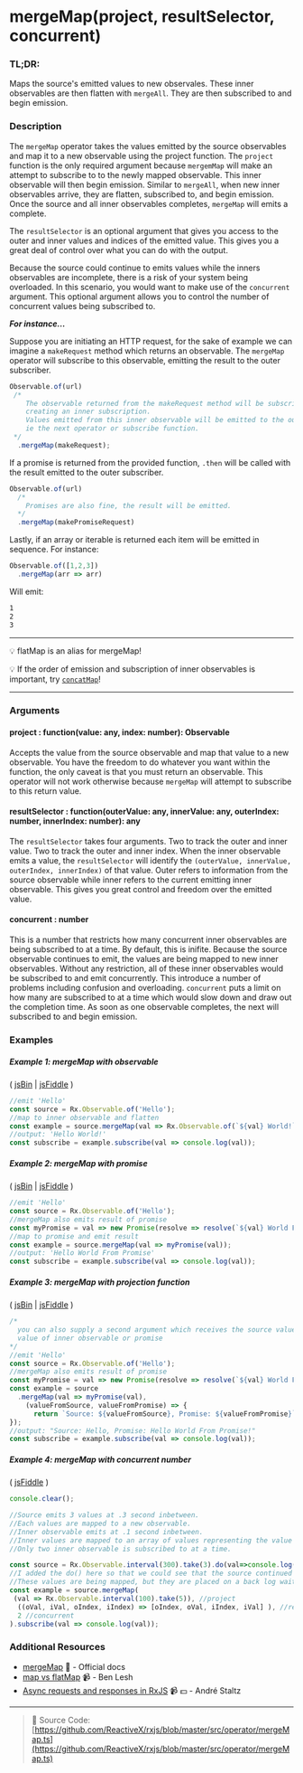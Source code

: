 # mergeMap(project, resultSelector, concurrent)

### TL;DR:
Maps the source's emitted values to new observales.  These inner observables are then flatten with `mergeAll`.  They are then subscribed to and begin emission.

### Description
The `mergeMap` operator takes the values emitted by the source observables and map it to a new observable using the project function.  The `project` function is the only required argument because `mergemMap` will make an attempt to subscribe to to the newly mapped observable.  This inner observable will then begin emission.  Similar to `mergeAll`, when new inner observables arrive, they are flatten, subscribed to, and begin emission.  Once the source and all inner observables completes, `mergeMap` will emits a complete.

The `resultSelector` is an optional argument that gives you access to the outer and inner values and indices of the emitted value.  This gives you a great deal of control over what you can do with the output.

Because the source could continue to emits values while the inners observables are incomplete, there is a risk of your system being overloaded.  In this scenario, you would want to make use of the `concurrent` argument.  This optional argument allows you to control the number of concurrent values being subscribed to.

__*For instance...*__

Suppose you are initiating an HTTP request, for the sake of example we can imagine a `makeRequest` method which returns an observable.
The `mergeMap` operator will subscribe to this observable, emitting the result to the outer subscriber. 

```js
Observable.of(url)
 /*
    The observable returned from the makeRequest method will be subscribed to, 
    creating an inner subscription.
    Values emitted from this inner observable will be emitted to the outer subscriber, 
    ie the next operator or subscribe function.
 */
  .mergeMap(makeRequest);
```

If a promise is returned from the provided function, `.then` will be called with the result emitted to the outer subscriber.

```js
Observable.of(url)
  /*
    Promises are also fine, the result will be emitted.
  */
  .mergeMap(makePromiseRequest)
```

Lastly, if an array or iterable is returned each item will be emitted in sequence. For instance:

```js
Observable.of([1,2,3])
  .mergeMap(arr => arr)
```

Will emit:

```bash
1
2
3
```

---
:bulb:  flatMap is an alias for mergeMap!

:bulb: If the order of emission and subscription of inner observables is important, try [`concatMap`](concatmap.md)!

---

### Arguments

#### project : function(value: any, index: number): Observable
Accepts the value from the source observable and map that value to a new observable.  You have the freedom to do whatever you want within the function, the only caveat is that you must return an observable.  This operator will not work otherwise because `mergeMap` will attempt to subscribe to this return value.

#### resultSelector : function(outerValue: any, innerValue: any, outerIndex: number, innerIndex: number): any
The `resultSelector` takes four arguments.  Two to track the outer and inner value. Two to track the outer and inner index.  When the inner observable emits a value, the `resultSelector` will identify the `(outerValue, innerValue, outerIndex, innerIndex)` of that value.  Outer refers to information from the source observable while inner refers to the current emitting inner observable.  This gives you great control and freedom over the emitted value.

#### concurrent : number
This is a number that restricts how many concurrent inner observables are being subscribed to at a time.  By default, this is inifite.  Because the source observable continues to emit, the values are being mapped to new inner observables.  Without any restriction, all of these inner observables would be subscribed to and emit concurrently.  This introduce a number of problems including confusion and overloading. `concurrent` puts a limit on how many are subscribed to at a time which would slow down and draw out the completion time.  As soon as one observable completes, the next will subscribed to and begin emission.


### Examples

##### Example 1: mergeMap with observable

( [jsBin](http://jsbin.com/mojurubana/1/edit?js,console) | [jsFiddle](https://jsfiddle.net/btroncone/41awjgda/) )

```js
//emit 'Hello'
const source = Rx.Observable.of('Hello');
//map to inner observable and flatten
const example = source.mergeMap(val => Rx.Observable.of(`${val} World!`));
//output: 'Hello World!'
const subscribe = example.subscribe(val => console.log(val));
```

##### Example 2: mergeMap with promise

( [jsBin](http://jsbin.com/vuhecorana/1/edit?js,console) | [jsFiddle](https://jsfiddle.net/btroncone/o9kxpvsv/) )

```js
//emit 'Hello'
const source = Rx.Observable.of('Hello');
//mergeMap also emits result of promise
const myPromise = val => new Promise(resolve => resolve(`${val} World From Promise!`));
//map to promise and emit result
const example = source.mergeMap(val => myPromise(val));
//output: 'Hello World From Promise'
const subscribe = example.subscribe(val => console.log(val));
```

##### Example 3: mergeMap with projection function

( [jsBin](http://jsbin.com/wajokocage/1/edit?js,console) | [jsFiddle](https://jsfiddle.net/btroncone/zu9a6vr4/) )

```js
/*
  you can also supply a second argument which receives the source value and emitted
  value of inner observable or promise
*/
//emit 'Hello'
const source = Rx.Observable.of('Hello');
//mergeMap also emits result of promise
const myPromise = val => new Promise(resolve => resolve(`${val} World From Promise!`));
const example = source
  .mergeMap(val => myPromise(val), 
    (valueFromSource, valueFromPromise) => {
      return `Source: ${valueFromSource}, Promise: ${valueFromPromise}`;
});
//output: "Source: Hello, Promise: Hello World From Promise!"
const subscribe = example.subscribe(val => console.log(val));
```

##### Example 4: mergeMap with concurrent number

( [jsFiddle](https://jsfiddle.net/c0c7u60x/1/) )

```js
console.clear();

//Source emits 3 values at .3 second inbetween.
//Each values are mapped to a new observable.
//Inner observable emits at .1 second inbetween.
//Inner values are mapped to an array of values representing the value's state.
//Only two inner observable is subscribed to at a time.

const source = Rx.Observable.interval(300).take(3).do(val=>console.log(val));
//I added the do() here so that we could see that the source continued to emits value.
//These values are being mapped, but they are placed on a back log waiting to be subscribed to.
const example = source.mergeMap(
 (val => Rx.Observable.interval(100).take(5)), //project
  ((oVal, iVal, oIndex, iIndex) => [oIndex, oVal, iIndex, iVal] ), //resultSelector
  2 //concurrent
).subscribe(val => console.log(val));
```


### Additional Resources
* [mergeMap](http://reactivex.io/rxjs/class/es6/Observable.js~Observable.html#instance-method-mergeMap) :newspaper: - Official docs
* [map vs flatMap](https://egghead.io/lessons/rxjs-rxjs-map-vs-flatmap) :video_camera: - Ben Lesh
* [Async requests and responses in RxJS](https://egghead.io/lessons/rxjs-04-reactive-programming-async-requests-and-responses-in-rxjs) :video_camera: :dollar: - André Staltz

---
> :file_folder: Source Code:  [https://github.com/ReactiveX/rxjs/blob/master/src/operator/mergeMap.ts](https://github.com/ReactiveX/rxjs/blob/master/src/operator/mergeMap.ts)
